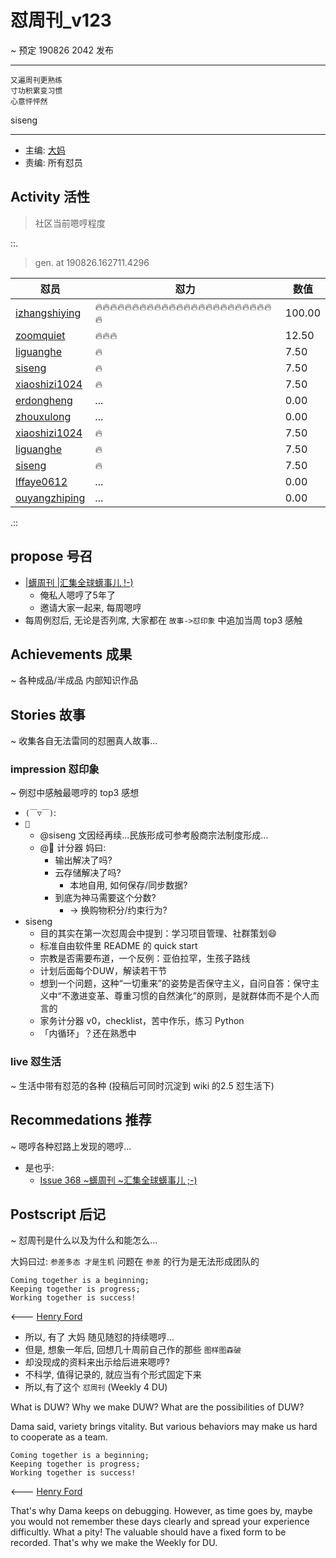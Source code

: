 # 怼周刊_v123
~ 预定 190826 2042 发布

-----------------------------------------
```
又遍周刊更熟练
寸功积累变习惯
心意怦怦然
```

siseng

-----------------------------------------

- 主编: [大妈](http://du.zoomquiet.io/2014-02/ac0-zq/)
- 责编: 所有怼员

## Activity 活性
> 社区当前嗯哼程度


::.

> gen. at 190826.162711.4296 
>
> 

 怼员 | 怼力 | 数值 
---- | ---- | ----
[izhangshiying](https://du.101.camp/PoDU/v0/izhangshiying/) | 🔥🔥🔥🔥🔥🔥🔥🔥🔥🔥🔥🔥🔥🔥🔥🔥🔥🔥🔥🔥🔥🔥🔥🔥🔥 | 100.00
[zoomquiet](https://du.101.camp/PoDU/v0/zoomquiet/) | 🔥🔥🔥 | 12.50
[liguanghe](https://du.101.camp/PoDU/v0/liguanghe/) | 🔥 | 7.50
[siseng](https://du.101.camp/PoDU/v0/siseng/) | 🔥 | 7.50
[xiaoshizi1024](https://du.101.camp/PoDU/v0/xiaoshizi1024/) | 🔥 | 7.50
[erdongheng](https://du.101.camp/PoDU/v0/erdongheng/) | ... | 0.00
[zhouxulong](https://du.101.camp/PoDU/v0/zhouxulong/) | ... | 0.00
[xiaoshizi1024](https://du.101.camp/PoDU/v0/xiaoshizi1024/) | 🔥 | 7.50
[liguanghe](https://du.101.camp/PoDU/v0/liguanghe/) | 🔥 | 7.50
[siseng](https://du.101.camp/PoDU/v0/siseng/) | 🔥 | 7.50
[lffaye0612](https://du.101.camp/PoDU/v0/lffaye0612/) | ... | 0.00
[ouyangzhiping](https://du.101.camp/PoDU/v0/ouyangzhiping/) | ... | 0.00

.::


## propose 号召

- [|蠎周刊 |汇集全球蠎事儿 !-)](http://weekly.pychina.org/archives.html)
    + 俺私人嗯哼了5年了
    + 邀请大家一起来, 每周嗯哼
- 每周例怼后, 无论是否列席, 大家都在 `故事->怼印象` 中追加当周 top3 感触



## Achievements 成果 
~ 各种成品/半成品 内部知识作品


## Stories 故事 
~ 收集各自无法雷同的怼圈真人故事...


### impression 怼印象 
~ 例怼中感触最嗯哼的 top3 感想

- `(￣▽￣)`:
- `🐻`
    + @siseng 文因经再续...民族形成可参考殷商宗法制度形成...
    + @🐻 计分器 妈曰:
        * 输出解决了吗?
        * 云存储解决了吗?
            * 本地自用, 如何保存/同步数据?
        * 到底为神马需要这个分数?
            * -> 换购物积分/约束行为?
- siseng
    - 目的其实在第一次怼周会中提到：学习项目管理、社群策划😄
    - 标准自由软件里 README 的 quick start
    - 宗教是否需要布道，一个反例：亚伯拉罕，生孩子路线
    - 计划后面每个DUW，解读若干节
    - 想到一个问题，这种“一切重来”的姿势是否保守主义，自问自答：保守主义中“不激进变革、尊重习惯的自然演化”的原则，是就群体而不是个人而言的
    - 家务计分器 v0，checklist，苦中作乐，练习 Python
    - 「内循环」？还在熟悉中

### live 怼生活
~ 生活中带有怼范的各种 (投稿后可同时沉淀到 wiki 的2.5 怼生活下)


## Recommedations 推荐 
~ 嗯哼各种怼路上发现的嗯哼...

- 是也乎:
    + [Issue 368 ~蠎周刊 ~汇集全球蠎事儿 ;-)](http://weekly.pychina.org/issue/issue-368.html)


## Postscript 后记 
~ 怼周刊是什么以及为什么和能怎么...

大妈曰过: `参差多态 才是生机`
问题在 `参差` 的行为是无法形成团队的

    Coming together is a beginning; 
    Keeping together is progress; 
    Working together is success!

<--- [Henry Ford](https://www.brainyquote.com/quotes/quotes/h/henryford121997.html)

- 所以, 有了 大妈 随见随怼的持续嗯哼...
- 但是, 想象一年后, 回想几十周前自己作的那些 `图样图森破` 
- 却没现成的资料来出示给后进来嗯哼?
- 不科学, 值得记录的, 就应当有个形式固定下来
- 所以,有了这个 `怼周刊` (Weekly 4 DU)

What is DUW?
Why we make DUW?
What are the possibilities of DUW?

Dama said, variety brings vitality.
But various behaviors may make us hard to cooperate as a team.

    Coming together is a beginning; 
    Keeping together is progress; 
    Working together is success!

<--- [Henry Ford](https://www.brainyquote.com/quotes/quotes/h/henryford121997.html)

That's why Dama keeps on debugging.
However, as time goes by, maybe you would not remember these days clearly and spread your experience difficultly.
What a pity!
The valuable should have a fixed form to be recorded.
That's why we make the Weekly for DU.

